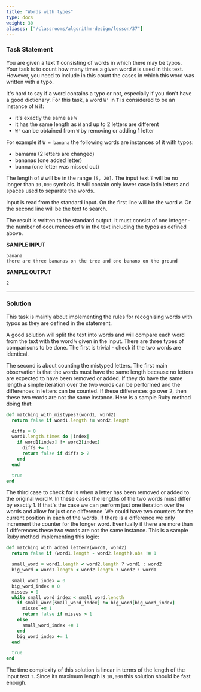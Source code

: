 ```yaml
---
title: "Words with types"
type: docs
weight: 30
aliases: ["/classrooms/algorithm-design/lesson/37"]
---
```

### Task Statement

You are given a text `T` consisting of words in which there may be typos. Your task is to count how many times a given word `W` is used in this text. However, you need to include in this count the cases in which this word was written with a typo.

It's hard to say if a word contains a typo or not, especially if you don't have a good dictionary. For this task, a word `W'` in `T` is considered to be an instance of `W` if:

- it's exactly the same as `W`
- it has the same length as `W` and up to 2 letters are different
- `W'` can be obtained from `W` by removing or adding 1 letter

For example if `W = banana` the following words are instances of it with typos:

- bamama (2 letters are changed)
- bananas (one added letter)
- banna (one letter was missed out)

The length of `W` will be in the range `[5, 20]`. The input text `T` will be no longer than `10,000` symbols. It will contain only lower case latin letters and spaces used to separate the words.

Input is read from the standard input. On the first line will be the word `W`. On the second line will be the text to search.

The result is written to the standard output. It must consist of one integer - the number of occurrences of `W` in the text including the typos as defined above.

**SAMPLE INPUT**

```
banana
there are three bananas on the tree and one banano on the ground
```

**SAMPLE OUTPUT**

```
2
```

<hr/>

### Solution

This task is mainly about implementing the rules for recognising words with typos as they are defined in the statement.

A good solution will split the text into words and will compare each word from the text with the word `W` given in the input. There are three types of comparisons to be done. The first is trivial - check if the two words are identical.

The second is about counting the mistyped letters. The first main observation is that the words must have the same length because no letters are expected to have been removed or added. If they do have the same length a simple iteration over the two words can be performed and the differences in letters can be counted. If these differences go over 2, then these two words are not the same instance. Here is a sample Ruby method doing that:

```ruby
def matching_with_mistypes?(word1, word2)
  return false if word1.length != word2.length

  diffs = 0
  word1.length.times do |index|
    if word1[index] != word2[index]
      diffs += 1
      return false if diffs > 2
    end
  end

  true
end
```

The third case to check for is when a letter has been removed or added to the original word `W`. In these cases the lengths of the two words must differ by exactly 1. If that's the case we can perform just one iteration over the words and allow for just one difference. We could have two counters for the current position in each of the words. If there is a difference we only increment the counter for the longer word. Eventually if there are more than 1 differences these two words are not the same instance. This is a sample Ruby method implementing this logic:

```ruby
def matching_with_added_letter?(word1, word2)
  return false if (word1.length - word2.length).abs != 1

  small_word = word1.length < word2.length ? word1 : word2
  big_word = word1.length < word2.length ? word2 : word1

  small_word_index = 0
  big_word_index = 0
  misses = 0
  while small_word_index < small_word.length
    if small_word[small_word_index] != big_word[big_word_index]
      misses += 1
      return false if misses > 1
    else
      small_word_index += 1
    end
    big_word_index += 1
  end

  true
end
```

The time complexity of this solution is linear in terms of the length of the input text `T`. Since its maximum length is `10,000` this solution should be fast enough.
